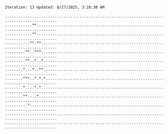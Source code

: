 `Iteration: 13 Updated: 8/27/2025, 3:18:30 AM`
<!-- GOL_START -->
`.............................................................................................`</br>
`............**...............................................................................`</br>
`............**...............................................................................`</br>
`...........**.**.............................................................................`</br>
`.........**..***.............................................................................`</br>
`.........**..*..*............................................................................`</br>
`........*...*..**............................................................................`</br>
`........***..*.*.*...........................................................................`</br>
`........*....*.*.............................................................................`</br>
`........**....*..............................................................................`</br>
`..........*..................................................................................`</br>
`.............................................................................................`</br>
`.............................................................................................`</br>
<!-- GOL_END -->